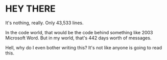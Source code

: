 # HEY THERE
It's nothing, really.  Only 43,533 lines. 

In the code world, that would be the code behind something like 2003 Microsoft Word. But in my world, that's 442 days worth of messages.


Hell, why do I even bother writing this? It's not like anyone is going to read this. 